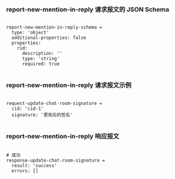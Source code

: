 ### report-new-mention-in-reply 请求报文的 JSON Schema
<pre><code>
report-new-mention-in-reply-schema =
  type: 'object'
  additional-properties: false
  properties:
    rid:
      description: ''
      type: 'string'
      required: true

</code></pre>

### report-new-mention-in-reply 请求报文示例
<pre><code>
request-update-chat-room-signature =
  cid: 'cid-1'
  signature: '更改后的签名'

</code></pre>

### report-new-mention-in-reply 响应报文
<pre><code>
# 成功
response-update-chat-room-signature =
  result: 'success'
  errors: []

</code></pre>


